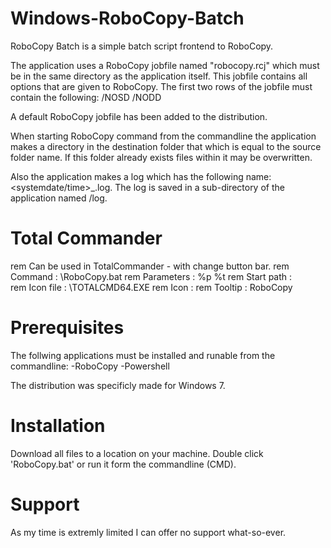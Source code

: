 # Windows-RoboCopy-Batch
 
RoboCopy Batch is a simple batch script frontend to RoboCopy.

The application uses a RoboCopy jobfile named "robocopy.rcj" which must be in the same directory as the application itself. This jobfile contains all options that are given to
RoboCopy. The first two rows of the jobfile must contain the following:
  /NOSD
  /NODD

A default RoboCopy jobfile has been added to the distribution.

When starting RoboCopy command from the commandline the application makes a directory in the destination folder that which is equal to the source folder name. If this folder already exists files within it may be overwritten.

Also the application makes a log which has the following name: <systemdate/time>_<source folder name>.log. The log is saved in a sub-directory of the application named /log.

# Total Commander

rem Can be used in TotalCommander - with change button bar.
rem Command    : <path-to-robocopy-batch>\RoboCopy.bat
rem Parameters : %p %t 
rem Start path : <path-to-robocopy-batch>\
rem Icon file  : <path-to-total-commander>\TOTALCMD64.EXE
rem Icon       : <icon-of-choice>
rem Tooltip    : RoboCopy

# Prerequisites
The follwing applications must be installed and runable from the commandline:
-RoboCopy 
-Powershell
 
The distribution was specificly made for Windows 7.

# Installation
Download all files to a location on your machine. Double click 'RoboCopy.bat' or run it form the commandline (CMD).

# Support
As  my time is extremly limited I can offer no support what-so-ever.
